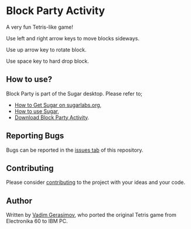 # Block Party Activity #

A very fun Tetris-like game!

Use left and right arrow keys to move blocks sideways.

Use up arrow key to rotate block.

Use space key to hard drop block.

How to use?
-----------

Block Party is part of the Sugar desktop.  Please refer to;

* [How to Get Sugar on sugarlabs.org](https://sugarlabs.org/),
* [How to use Sugar](https://help.sugarlabs.org/),
* [Download Block Party Activity](https://activities.sugarlabs.org/en-US/sugar/addon/4232).

Reporting Bugs
--------------

Bugs can be reported in the
[issues tab](https://github.com/sugarlabs/block-party-activity/issues)
of this repository.

Contributing
------------

Please consider [contributing](https://github.com/sugarlabs/sugar-docs/blob/master/src/contributing.md) to the project with your ideas and your code.

Author
------

Written by [Vadim Gerasimov](https://en.wikipedia.org/wiki/Vadim_Gerasimov), who ported the original Tetris game from Electronika 60 to IBM PC.
